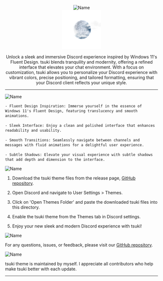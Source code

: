 <div align="center">

<img alt="Name" src="https://img.shields.io/badge/tsuki-A8C1E9?style=for-the-badge">
<br>
<img alt="tsukimoon" src="img/tsukimoon.png" width="128px">

Unlock a sleek and immersive Discord experience inspired by Windows 11's Fluent Design. tsuki blends tranquility and modernity, offering a refined interface that elevates your chat environment. With a focus on customization, tsuki allows you to personalize your Discord experience with vibrant colors, precise positioning, and tailored formatting, ensuring that your Discord client reflects your unique style.

</div>

---

<img alt="Name" src="https://img.shields.io/badge/Features-A8C1E9?style=for-the-badge">

```
- Fluent Design Inspiration: Immerse yourself in the essence of Windows 11's Fluent Design, featuring translucency and smooth animations.
  
- Sleek Interface: Enjoy a clean and polished interface that enhances readability and usability.

- Smooth Transitions: Seamlessly navigate between channels and messages with fluid animations for a delightful user experience.

- Subtle Shadows: Elevate your visual experience with subtle shadows that add depth and dimension to the interface.

```
<img alt="Name" src="https://img.shields.io/badge/Installation-A8C1E9?style=for-the-badge">

1. Download the tsuki theme files from the release page, [GitHub repository](https://github.com/tsuki-discord/tsuki-theme).
  
2. Open Discord and navigate to User Settings > Themes.

3. Click on 'Open Themes Folder' and paste the downloaded tsuki files into this directory.

4. Enable the tsuki theme from the Themes tab in Discord settings.

5. Enjoy your new sleek and modern Discord experience with tsuki!

<img alt="Name" src="https://img.shields.io/badge/Support-A8C1E9?style=for-the-badge">

For any questions, issues, or feedback, please visit our [GitHub repository](https://github.com/tsuki-discord/tsuki-theme).

<img alt="Name" src="https://img.shields.io/badge/Credits-A8C1E9?style=for-the-badge">

tsuki theme is maintained by myself. I appreciate all contributors who help make tsuki better with each update.

---

</div>
